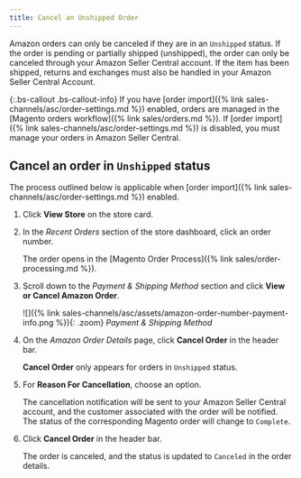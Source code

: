 ```yaml
---
title: Cancel an Unshipped Order
---
```


Amazon orders can only be canceled if they are in an `Unshipped` status. If the order is pending or partially shipped (unshipped), the order can only be canceled through your Amazon Seller Central account. If the item has been shipped, returns and exchanges must also be handled in your Amazon Seller Central Account.

{:.bs-callout .bs-callout-info}
If you have [order import]({% link sales-channels/asc/order-settings.md %}) enabled, orders are managed in the [Magento orders workflow]({% link sales/orders.md %}). If [order import]({% link sales-channels/asc/order-settings.md %}) is disabled, you must manage your orders in Amazon Seller Central.

## Cancel an order in `Unshipped` status

The process outlined below is applicable when [order import]({% link sales-channels/asc/order-settings.md %}) enabled.

1. Click **View Store** on the store card.

1. In the _Recent Orders_ section of the store dashboard, click an order number.

   The order opens in the [Magento Order Process]({% link sales/order-processing.md %}).

1. Scroll down to the _Payment & Shipping Method_ section and click **View or Cancel Amazon Order**.

    ![]({% link sales-channels/asc/assets/amazon-order-number-payment-info.png %}){: .zoom}
    _Payment & Shipping Method_

1. On the _Amazon Order Details_ page, click **Cancel Order** in the header bar.

    **Cancel Order** only appears for orders in `Unshipped` status.

1. For **Reason For Cancellation**, choose an option.

    The cancellation notification will be sent to your Amazon Seller Central account, and the customer associated with the order will be notified. The status of the corresponding Magento order will change to `Complete`.

1. Click **Cancel Order** in the header bar. 

    The order is canceled, and the status is updated to `Canceled` in the order details.
